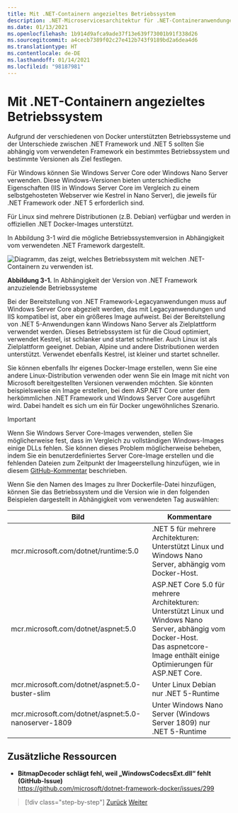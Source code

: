 ```yaml
---
title: Mit .NET-Containern angezieltes Betriebssystem
description: .NET-Microservicesarchitektur für .NET-Containeranwendungen | Mit .NET-Containern angezieltes Betriebssystem
ms.date: 01/13/2021
ms.openlocfilehash: 1b914d9afca9ade37f13e639f73001b91f338d26
ms.sourcegitcommit: a4cecb7389f02c27e412b743f9189bd2a6dea4d6
ms.translationtype: HT
ms.contentlocale: de-DE
ms.lasthandoff: 01/14/2021
ms.locfileid: "98187981"
---
```

# <a name="what-os-to-target-with-net-containers"></a>Mit .NET-Containern angezieltes Betriebssystem

Aufgrund der verschiedenen von Docker unterstützten Betriebssysteme und der Unterschiede zwischen .NET Framework und .NET 5 sollten Sie abhängig vom verwendeten Framework ein bestimmtes Betriebssystem und bestimmte Versionen als Ziel festlegen.

Für Windows können Sie Windows Server Core oder Windows Nano Server verwenden. Diese Windows-Versionen bieten unterschiedliche Eigenschaften (IIS in Windows Server Core im Vergleich zu einem selbstgehosteten Webserver wie Kestrel in Nano Server), die jeweils für .NET Framework oder .NET 5 erforderlich sind.

Für Linux sind mehrere Distributionen (z.B. Debian) verfügbar und werden in offiziellen .NET Docker-Images unterstützt.

In Abbildung 3-1 wird die mögliche Betriebssystemversion in Abhängigkeit vom verwendeten .NET Framework dargestellt.

![Diagramm, das zeigt, welches Betriebssystem mit welchen .NET-Containern zu verwenden ist.](./media/net-container-os-targets/targeting-operating-systems.png)

**Abbildung 3-1.** In Abhängigkeit der Version von .NET Framework anzuzielende Betriebssysteme

Bei der Bereitstellung von .NET Framework-Legacyanwendungen muss auf Windows Server Core abgezielt werden, das mit Legacyanwendungen und IIS kompatibel ist, aber ein größeres Image aufweist. Bei der Bereitstellung von .NET 5-Anwendungen kann Windows Nano Server als Zielplattform verwendet werden. Dieses Betriebssystem ist für die Cloud optimiert, verwendet Kestrel, ist schlanker und startet schneller. Auch Linux ist als Zielplattform geeignet. Debian, Alpine und andere Distributionen werden unterstützt. Verwendet ebenfalls Kestrel, ist kleiner und startet schneller.

Sie können ebenfalls Ihr eigenes Docker-Image erstellen, wenn Sie eine andere Linux-Distribution verwenden oder wenn Sie ein Image mit nicht von Microsoft bereitgestellten Versionen verwenden möchten. Sie könnten beispielsweise ein Image erstellen, bei dem ASP.NET Core unter dem herkömmlichen .NET Framework und Windows Server Core ausgeführt wird. Dabei handelt es sich um ein für Docker ungewöhnliches Szenario.

> [!IMPORTANT]
> Wenn Sie Windows Server Core-Images verwenden, stellen Sie möglicherweise fest, dass im Vergleich zu vollständigen Windows-Images einige DLLs fehlen. Sie können dieses Problem möglicherweise beheben, indem Sie ein benutzerdefiniertes Server Core-Image erstellen und die fehlenden Dateien zum Zeitpunkt der Imageerstellung hinzufügen, wie in diesem [GitHub-Kommentar](https://github.com/microsoft/dotnet-framework-docker/issues/299#issuecomment-511537448) beschrieben.

Wenn Sie den Namen des Images zu Ihrer Dockerfile-Datei hinzufügen, können Sie das Betriebssystem und die Version wie in den folgenden Beispielen dargestellt in Abhängigkeit vom verwendeten Tag auswählen:

| Bild | Kommentare |
|-------|----------|
| mcr.microsoft.com/dotnet/runtime:5.0 | .NET 5 für mehrere Architekturen: Unterstützt Linux und Windows Nano Server, abhängig vom Docker-Host. |
| mcr.microsoft.com/dotnet/aspnet:5.0 | ASP.NET Core 5.0 für mehrere Architekturen: Unterstützt Linux und Windows Nano Server, abhängig vom Docker-Host. <br/> Das aspnetcore-Image enthält einige Optimierungen für ASP.NET Core. |
| mcr.microsoft.com/dotnet/aspnet:5.0-buster-slim | Unter Linux Debian nur .NET 5-Runtime |
| mcr.microsoft.com/dotnet/aspnet:5.0-nanoserver-1809 | Unter Windows Nano Server (Windows Server 1809) nur .NET 5-Runtime |

## <a name="additional-resources"></a>Zusätzliche Ressourcen

- **BitmapDecoder schlägt fehl, weil „WindowsCodecsExt.dll“ fehlt (GitHub-Issue)**  
  <https://github.com/microsoft/dotnet-framework-docker/issues/299>

> [!div class="step-by-step"]
> [Zurück](container-framework-choice-factors.md)
> [Weiter](official-net-docker-images.md)
